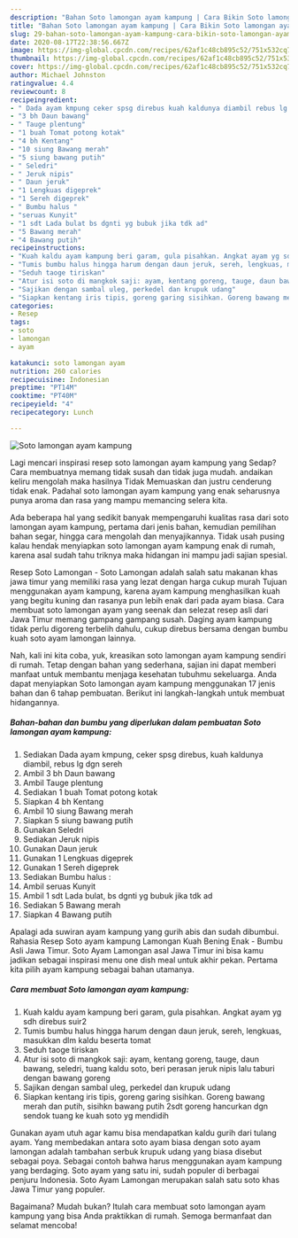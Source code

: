 ```yaml
---
description: "Bahan Soto lamongan ayam kampung | Cara Bikin Soto lamongan ayam kampung Yang Enak dan Simpel"
title: "Bahan Soto lamongan ayam kampung | Cara Bikin Soto lamongan ayam kampung Yang Enak dan Simpel"
slug: 29-bahan-soto-lamongan-ayam-kampung-cara-bikin-soto-lamongan-ayam-kampung-yang-enak-dan-simpel
date: 2020-08-17T22:38:56.667Z
image: https://img-global.cpcdn.com/recipes/62af1c48cb895c52/751x532cq70/soto-lamongan-ayam-kampung-foto-resep-utama.jpg
thumbnail: https://img-global.cpcdn.com/recipes/62af1c48cb895c52/751x532cq70/soto-lamongan-ayam-kampung-foto-resep-utama.jpg
cover: https://img-global.cpcdn.com/recipes/62af1c48cb895c52/751x532cq70/soto-lamongan-ayam-kampung-foto-resep-utama.jpg
author: Michael Johnston
ratingvalue: 4.4
reviewcount: 8
recipeingredient:
- " Dada ayam kmpung ceker spsg direbus kuah kaldunya diambil rebus lg dgn sereh"
- "3 bh Daun bawang"
- " Tauge plentung"
- "1 buah Tomat potong kotak"
- "4 bh Kentang"
- "10 siung Bawang merah"
- "5 siung bawang putih"
- " Seledri"
- " Jeruk nipis"
- " Daun jeruk"
- "1 Lengkuas digeprek"
- "1 Sereh digeprek"
- " Bumbu halus "
- "seruas Kunyit"
- "1 sdt Lada bulat bs dgnti yg bubuk jika tdk ad"
- "5 Bawang merah"
- "4 Bawang putih"
recipeinstructions:
- "Kuah kaldu ayam kampung beri garam, gula pisahkan. Angkat ayam yg sdh direbus suir2"
- "Tumis bumbu halus hingga harum dengan daun jeruk, sereh, lengkuas, masukkan dlm kaldu beserta tomat"
- "Seduh taoge tiriskan"
- "Atur isi soto di mangkok saji: ayam, kentang goreng, tauge, daun bawang, seledri, tuang kaldu soto, beri perasan jeruk nipis lalu taburi dengan bawang goreng"
- "Sajikan dengan sambal uleg, perkedel dan krupuk udang"
- "Siapkan kentang iris tipis, goreng garing sisihkan. Goreng bawang merah dan putih, sisihkn bawang putih 2sdt goreng hancurkan dgn sendok tuang ke kuah soto yg mendidih"
categories:
- Resep
tags:
- soto
- lamongan
- ayam

katakunci: soto lamongan ayam 
nutrition: 260 calories
recipecuisine: Indonesian
preptime: "PT14M"
cooktime: "PT40M"
recipeyield: "4"
recipecategory: Lunch

---
```



![Soto lamongan ayam kampung](https://img-global.cpcdn.com/recipes/62af1c48cb895c52/751x532cq70/soto-lamongan-ayam-kampung-foto-resep-utama.jpg)

Lagi mencari inspirasi resep soto lamongan ayam kampung yang Sedap? Cara membuatnya memang tidak susah dan tidak juga mudah. andaikan keliru mengolah maka hasilnya Tidak Memuaskan dan justru cenderung tidak enak. Padahal soto lamongan ayam kampung yang enak seharusnya punya aroma dan rasa yang mampu memancing selera kita.

Ada beberapa hal yang sedikit banyak mempengaruhi kualitas rasa dari soto lamongan ayam kampung, pertama dari jenis bahan, kemudian pemilihan bahan segar, hingga cara mengolah dan menyajikannya. Tidak usah pusing kalau hendak menyiapkan soto lamongan ayam kampung enak di rumah, karena asal sudah tahu triknya maka hidangan ini mampu jadi sajian spesial.

Resep Soto Lamongan - Soto Lamongan adalah salah satu makanan khas jawa timur yang memiliki rasa yang lezat dengan harga cukup murah Tujuan menggunakan ayam kampung, karena ayam kampung menghasilkan kuah yang begitu kuning dan rasanya pun lebih enak dari pada ayam biasa. Cara membuat soto lamongan ayam yang seenak dan selezat resep asli dari Jawa Timur memang gampang gampang susah. Daging ayam kampung tidak perlu digoreng terbelih dahulu, cukup direbus bersama dengan bumbu kuah soto ayam lamongan lainnya.


Nah, kali ini kita coba, yuk, kreasikan soto lamongan ayam kampung sendiri di rumah. Tetap dengan bahan yang sederhana, sajian ini dapat memberi manfaat untuk membantu menjaga kesehatan tubuhmu sekeluarga. Anda dapat menyiapkan Soto lamongan ayam kampung menggunakan 17 jenis bahan dan 6 tahap pembuatan. Berikut ini langkah-langkah untuk membuat hidangannya.

<!--inarticleads1-->

##### Bahan-bahan dan bumbu yang diperlukan dalam pembuatan Soto lamongan ayam kampung:

1. Sediakan  Dada ayam kmpung, ceker spsg direbus, kuah kaldunya diambil, rebus lg dgn sereh
1. Ambil 3 bh Daun bawang
1. Ambil  Tauge plentung
1. Sediakan 1 buah Tomat potong kotak
1. Siapkan 4 bh Kentang
1. Ambil 10 siung Bawang merah
1. Siapkan 5 siung bawang putih
1. Gunakan  Seledri
1. Sediakan  Jeruk nipis
1. Gunakan  Daun jeruk
1. Gunakan 1 Lengkuas digeprek
1. Gunakan 1 Sereh digeprek
1. Sediakan  Bumbu halus :
1. Ambil seruas Kunyit
1. Ambil 1 sdt Lada bulat, bs dgnti yg bubuk jika tdk ad
1. Sediakan 5 Bawang merah
1. Siapkan 4 Bawang putih


Apalagi ada suwiran ayam kampung yang gurih abis dan sudah dibumbui. Rahasia Resep Soto ayam kampung Lamongan Kuah Bening Enak - Bumbu Asli Jawa Timur. Soto Ayam Lamongan asal Jawa Timur ini bisa kamu jadikan sebagai inspirasi menu one dish meal untuk akhir pekan. Pertama kita pilih ayam kampung sebagai bahan utamanya. 

<!--inarticleads2-->

##### Cara membuat Soto lamongan ayam kampung:

1. Kuah kaldu ayam kampung beri garam, gula pisahkan. Angkat ayam yg sdh direbus suir2
1. Tumis bumbu halus hingga harum dengan daun jeruk, sereh, lengkuas, masukkan dlm kaldu beserta tomat
1. Seduh taoge tiriskan
1. Atur isi soto di mangkok saji: ayam, kentang goreng, tauge, daun bawang, seledri, tuang kaldu soto, beri perasan jeruk nipis lalu taburi dengan bawang goreng
1. Sajikan dengan sambal uleg, perkedel dan krupuk udang
1. Siapkan kentang iris tipis, goreng garing sisihkan. Goreng bawang merah dan putih, sisihkn bawang putih 2sdt goreng hancurkan dgn sendok tuang ke kuah soto yg mendidih


Gunakan ayam utuh agar kamu bisa mendapatkan kaldu gurih dari tulang ayam. Yang membedakan antara soto ayam biasa dengan soto ayam lamongan adalah tambahan serbuk krupuk udang yang biasa disebut sebagai poya. Sebagai contoh bahwa harus menggunakan ayam kampung yang berdaging. Soto ayam yang satu ini, sudah populer di berbagai penjuru Indonesia. Soto Ayam Lamongan merupakan salah satu soto khas Jawa Timur yang populer. 

Bagaimana? Mudah bukan? Itulah cara membuat soto lamongan ayam kampung yang bisa Anda praktikkan di rumah. Semoga bermanfaat dan selamat mencoba!
